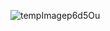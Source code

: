 


![tempImagep6d5Ou](https://user-images.githubusercontent.com/92858097/145196131-53336a5c-e255-4388-b3ef-ee592d2222ad.gif)

